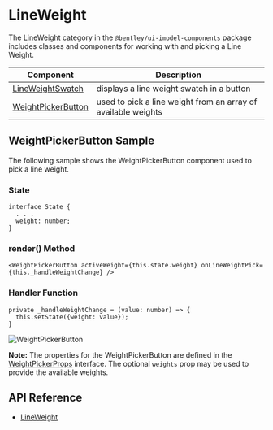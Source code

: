 # LineWeight

The [LineWeight]($ui-imodel-components-react:LineWeight) category in the `@bentley/ui-imodel-components` package includes
classes and components for working with and picking a Line Weight.

|Component|Description
|-----|-----
|[LineWeightSwatch]($ui-imodel-components-react)|displays a line weight swatch in a button
|[WeightPickerButton]($ui-imodel-components-react)|used to pick a line weight from an array of available weights

## WeightPickerButton Sample

The following sample shows the WeightPickerButton component used to pick a line weight.

### State

```tsx
interface State {
  . . .
  weight: number;
}
```

### render() Method

```tsx
<WeightPickerButton activeWeight={this.state.weight} onLineWeightPick={this._handleWeightChange} />
```

### Handler Function

```tsx
private _handleWeightChange = (value: number) => {
  this.setState({weight: value});
}
```

![WeightPickerButton](./images/WeightPickerButton.png "WeightPickerButton Component")

**Note:** The properties for the WeightPickerButton are defined in the [WeightPickerProps]($ui-imodel-components-react) interface. The optional `weights` prop may be used to provide the available weights.

## API Reference

- [LineWeight]($ui-imodel-components-react:LineWeight)
